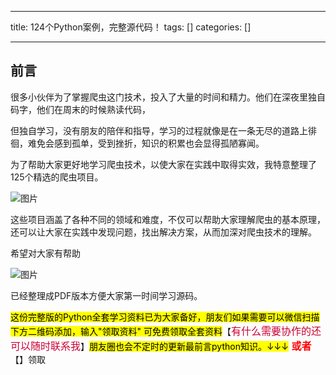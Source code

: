 
--- 
title:  124个Python案例，完整源代码！ 
tags: []
categories: [] 

---
## 前言

很多小伙伴为了掌握爬虫这门技术，投入了大量的时间和精力。他们在深夜里独自码字，他们在周末的时候熟读代码，

但独自学习，没有朋友的陪伴和指导，学习的过程就像是在一条无尽的道路上徘徊，难免会感到孤单，受到挫折，知识的积累也会显得孤陋寡闻。

为了帮助大家更好地学习爬虫技术，以使大家在实践中取得实效，我特意整理了125个精选的爬虫项目。

<img src="https://img-blog.csdnimg.cn/img_convert/f231db34293a2c92631ea1e1e7e28dc4.png#pic_center" alt="图片">

这些项目涵盖了各种不同的领域和难度，不仅可以帮助大家理解爬虫的基本原理，还可以让大家在实践中发现问题，找出解决方案，从而加深对爬虫技术的理解。

希望对大家有帮助

<img src="https://img-blog.csdnimg.cn/img_convert/07b898aaafbdfc41a63129365bdac39b.png#pic_center" alt="图片">

已经整理成PDF版本方便大家第一时间学习源码。

<mark>这份完整版的Python全套学习资料已为大家备好，朋友们如果需要可以微信扫描下方二维码添加，输入"领取资料" 可免费领取全套资料</mark>【<font color="#CC0033" size="3" face="微软雅黑">有什么需要协作的还可以随时联系我</font>】<mark>朋友圈也会不定时的更新最前言python知识。↓↓↓</mark><font color="red" size="3"> **或者**</font> 【】领取
